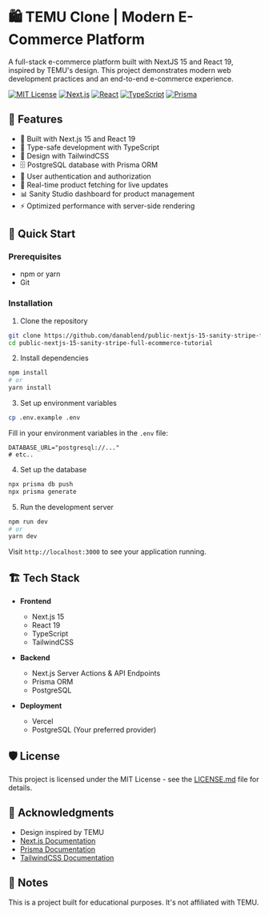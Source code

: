 # 🛍️ TEMU Clone | Modern E-Commerce Platform

A full-stack e-commerce platform built with NextJS 15 and React 19, inspired by TEMU's design. This project demonstrates modern web development practices and an end-to-end e-commerce experience.

[![MIT License](https://img.shields.io/badge/License-MIT-green.svg)](https://choosealicense.com/licenses/mit/)
[![Next.js](https://img.shields.io/badge/Next.js%2015-black?style=flat&logo=next.js&logoColor=white)](https://nextjs.org/)
[![React](https://img.shields.io/badge/React%2019-61DAFB?style=flat&logo=react&logoColor=black)](https://react.dev/)
[![TypeScript](https://img.shields.io/badge/TypeScript-007ACC?style=flat&logo=typescript&logoColor=white)](https://www.typescriptlang.org/)
[![Prisma](https://img.shields.io/badge/Prisma-2D3748?style=flat&logo=prisma&logoColor=white)](https://www.prisma.io/)

## 🌟 Features

- 🚀 Built with Next.js 15 and React 19
- 💎 Type-safe development with TypeScript
- 🎨 Design with TailwindCSS
- 🗄️ PostgreSQL database with Prisma ORM
- 🔐 User authentication and authorization
- 🛒 Real-time product fetching for live updates
- 📊 Sanity Studio dashboard for product management
- ⚡ Optimized performance with server-side rendering

## 🚀 Quick Start

### Prerequisites

- npm or yarn
- Git

### Installation

1. Clone the repository

```bash
git clone https://github.com/danablend/public-nextjs-15-sanity-stripe-full-ecommerce-tutorial.git
cd public-nextjs-15-sanity-stripe-full-ecommerce-tutorial
```

2. Install dependencies

```bash
npm install
# or
yarn install
```

3. Set up environment variables

```bash
cp .env.example .env
```

Fill in your environment variables in the `.env` file:

```env
DATABASE_URL="postgresql://..."
# etc..
```

4. Set up the database

```bash
npx prisma db push
npx prisma generate
```

5. Run the development server

```bash
npm run dev
# or
yarn dev
```

Visit `http://localhost:3000` to see your application running.

## 🏗️ Tech Stack

- **Frontend**

  - Next.js 15
  - React 19
  - TypeScript
  - TailwindCSS

- **Backend**

  - Next.js Server Actions & API Endpoints
  - Prisma ORM
  - PostgreSQL

- **Deployment**
  - Vercel
  - PostgreSQL (Your preferred provider)

## 🛡️ License

This project is licensed under the MIT License - see the [LICENSE.md](LICENSE.md) file for details.

## 🙏 Acknowledgments

- Design inspired by TEMU
- [Next.js Documentation](https://nextjs.org/docs)
- [Prisma Documentation](https://www.prisma.io/docs)
- [TailwindCSS Documentation](https://tailwindcss.com/docs)

## 📝 Notes

This is a project built for educational purposes. It's not affiliated with TEMU.
